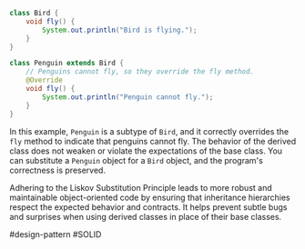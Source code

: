 ```Java
class Bird {
    void fly() {
        System.out.println("Bird is flying.");
    }
}

class Penguin extends Bird {
    // Penguins cannot fly, so they override the fly method.
    @Override
    void fly() {
        System.out.println("Penguin cannot fly.");
    }
}
```

In this example, `Penguin` is a subtype of `Bird`, and it correctly overrides the `fly` method to indicate that penguins cannot fly. The behavior of the derived class does not weaken or violate the expectations of the base class. You can substitute a `Penguin` object for a `Bird` object, and the program's correctness is preserved.

Adhering to the Liskov Substitution Principle leads to more robust and maintainable object-oriented code by ensuring that inheritance hierarchies respect the expected behavior and contracts. It helps prevent subtle bugs and surprises when using derived classes in place of their base classes.

#design-pattern #SOLID 